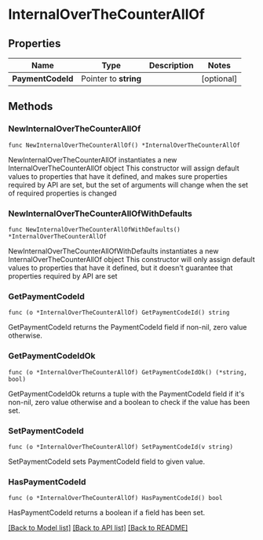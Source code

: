 # InternalOverTheCounterAllOf

## Properties

Name | Type | Description | Notes
------------ | ------------- | ------------- | -------------
**PaymentCodeId** | Pointer to **string** |  | [optional] 

## Methods

### NewInternalOverTheCounterAllOf

`func NewInternalOverTheCounterAllOf() *InternalOverTheCounterAllOf`

NewInternalOverTheCounterAllOf instantiates a new InternalOverTheCounterAllOf object
This constructor will assign default values to properties that have it defined,
and makes sure properties required by API are set, but the set of arguments
will change when the set of required properties is changed

### NewInternalOverTheCounterAllOfWithDefaults

`func NewInternalOverTheCounterAllOfWithDefaults() *InternalOverTheCounterAllOf`

NewInternalOverTheCounterAllOfWithDefaults instantiates a new InternalOverTheCounterAllOf object
This constructor will only assign default values to properties that have it defined,
but it doesn't guarantee that properties required by API are set

### GetPaymentCodeId

`func (o *InternalOverTheCounterAllOf) GetPaymentCodeId() string`

GetPaymentCodeId returns the PaymentCodeId field if non-nil, zero value otherwise.

### GetPaymentCodeIdOk

`func (o *InternalOverTheCounterAllOf) GetPaymentCodeIdOk() (*string, bool)`

GetPaymentCodeIdOk returns a tuple with the PaymentCodeId field if it's non-nil, zero value otherwise
and a boolean to check if the value has been set.

### SetPaymentCodeId

`func (o *InternalOverTheCounterAllOf) SetPaymentCodeId(v string)`

SetPaymentCodeId sets PaymentCodeId field to given value.

### HasPaymentCodeId

`func (o *InternalOverTheCounterAllOf) HasPaymentCodeId() bool`

HasPaymentCodeId returns a boolean if a field has been set.


[[Back to Model list]](../README.md#documentation-for-models) [[Back to API list]](../README.md#documentation-for-api-endpoints) [[Back to README]](../README.md)



